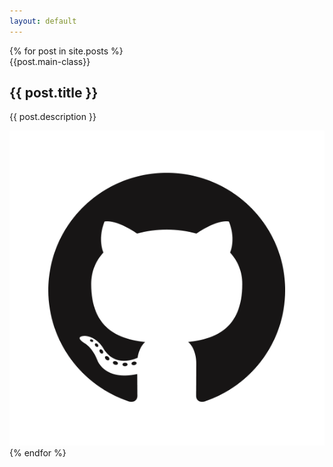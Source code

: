 ```yaml
---
layout: default
---
```

<div id="grid" class="row flex-grid">
    {% for post in site.posts %}
        <article class="box-item post-{{post.main-class}}">
            <span class="ribbon"><span>{{post.main-class}}</span>
            </span>
            <div class="box-body">
                <h2 class="post-title" itemprop="name">
                    {{ post.title }}
                </h2>
                    <p class="description">{{ post.description }}</p>
            </div>
            <div class="box-image">
              <img src="/images/GitHub-Mark.png" class="project-github-image">
            </div>
        </article>
    {% endfor %}
</div>
